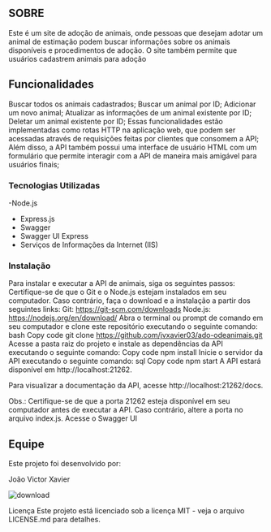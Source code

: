 <!-- END doctoc generated TOC please keep comment here to allow auto update -->

## SOBRE
Este é um site de adoção de animais, onde pessoas que desejam adotar um animal de estimação podem buscar informações sobre os animais disponíveis e procedimentos de adoção. O site também permite que usuários cadastrem animais para adoção


## Funcionalidades
Buscar todos os animais cadastrados;
Buscar um animal por ID;
Adicionar um novo animal;
Atualizar as informações de um animal existente por ID;
Deletar um animal existente por ID;
Essas funcionalidades estão implementadas como rotas HTTP na aplicação web, que podem ser acessadas através de requisições feitas por clientes que consomem a API; 
Além disso, a API também possui uma interface de usuário HTML com um formulário que permite interagir com a API de maneira mais amigável para usuários finais;
### Tecnologias Utilizadas


-Node.js
- Express.js
- Swagger
- Swagger UI Express
- Serviços de Informações da Internet (IIS)

### Instalação
Para instalar e executar a API de animais, siga os seguintes passos:
Certifique-se de que o Git e o Node.js estejam instalados em seu computador. Caso contrário, faça o download e a instalação a partir dos seguintes links:
Git: https://git-scm.com/downloads
Node.js: https://nodejs.org/en/download/
Abra o terminal ou prompt de comando em seu computador e clone este repositório executando o seguinte comando:
bash
Copy code
git clone https://github.com/jvxavier03/ado-odeanimais.git
Acesse a pasta raiz do projeto e instale as dependências da API executando o seguinte comando:
Copy code
npm install
Inicie o servidor da API executando o seguinte comando:
sql
Copy code
npm start
A API estará disponível em http://localhost:21262.

Para visualizar a documentação da API, acesse http://localhost:21262/docs.

Obs.: Certifique-se de que a porta 21262 esteja disponível em seu computador antes de executar a API. Caso contrário, altere a porta no arquivo index.js.
Acesse o Swagger UI 

## Equipe
Este projeto foi desenvolvido por:

João Victor Xavier








![download](https://user-images.githubusercontent.com/130186561/234615567-8c78bbae-9ed3-4f88-acd8-f8513521c4ac.jpg)

Licença
Este projeto está licenciado sob a licença MIT - veja o arquivo LICENSE.md para detalhes.
